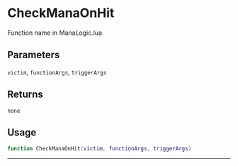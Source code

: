 # CheckManaOnHit
Function name in ManaLogic.lua
## Parameters
`victim`, `functionArgs`, `triggerArgs`
## Returns
`none`
## Usage
```lua
function CheckManaOnHit(victim, functionArgs, triggerArgs)
```
---
